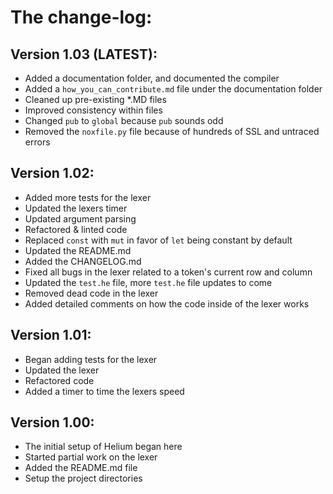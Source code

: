 # The change-log:

## Version 1.03 (LATEST):
 * Added a documentation folder, and documented the compiler
 * Added a `how_you_can_contribute.md` file under the documentation folder
 * Cleaned up pre-existing *.MD files
 * Improved consistency within files
 * Changed `pub` to `global` because `pub` sounds odd
 * Removed the `noxfile.py` file because of hundreds of SSL and untraced errors

## Version 1.02:
 * Added more tests for the lexer
 * Updated the lexers timer
 * Updated argument parsing
 * Refactored & linted code
 * Replaced `const` with `mut` in favor of `let` being constant by default
 * Updated the README.md
 * Added the CHANGELOG.md
 * Fixed all bugs in the lexer related to a token's current row and column
 * Updated the `test.he` file, more `test.he` file updates to come
 * Removed dead code in the lexer
 * Added detailed comments on how the code inside of the lexer works

## Version 1.01:
 * Began adding tests for the lexer
 * Updated the lexer
 * Refactored code
 * Added a timer to time the lexers speed

## Version 1.00:
 * The initial setup of Helium began here
 * Started partial work on the lexer
 * Added the README.md file
 * Setup the project directories
